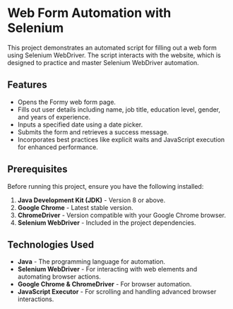 # Web Form Automation with Selenium  

This project demonstrates an automated script for filling out a web form using Selenium WebDriver. The script interacts with the website, which is designed to practice and master Selenium WebDriver automation.  

## Features  
- Opens the Formy web form page.  
- Fills out user details including name, job title, education level, gender, and years of experience.  
- Inputs a specified date using a date picker.  
- Submits the form and retrieves a success message.  
- Incorporates best practices like explicit waits and JavaScript execution for enhanced performance.  

## Prerequisites  
Before running this project, ensure you have the following installed:  
1. **Java Development Kit (JDK)** - Version 8 or above.   
2. **Google Chrome** - Latest stable version.  
3. **ChromeDriver** - Version compatible with your Google Chrome browser.  
4. **Selenium WebDriver** - Included in the project dependencies.    

## Technologies Used  
- **Java** - The programming language for automation.  
- **Selenium WebDriver** - For interacting with web elements and automating browser actions.  
- **Google Chrome & ChromeDriver** - For browser automation.  
- **JavaScript Executor** - For scrolling and handling advanced browser interactions.
